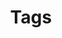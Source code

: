 ---
layout: tags

title: Tags

permalink: /tags/

menu: true

submenu: false

order: 5

description: >
  List of all categories & tags of the blog.
---